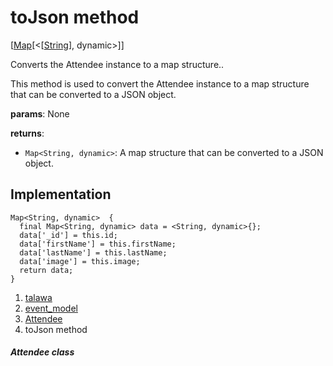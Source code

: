 
<div>

# toJson method

</div>


[[Map](https://api.flutter.dev/flutter/dart-core/Map-class.html)[\<[[String](https://api.flutter.dev/flutter/dart-core/String-class.html)],
dynamic\>]]




Converts the Attendee instance to a map structure..

This method is used to convert the Attendee instance to a map structure
that can be converted to a JSON object.

**params**: None

**returns**:

-   `Map<String, dynamic>`: A map structure that can be converted to a
    JSON object.



## Implementation

``` language-dart
Map<String, dynamic>  {
  final Map<String, dynamic> data = <String, dynamic>{};
  data['_id'] = this.id;
  data['firstName'] = this.firstName;
  data['lastName'] = this.lastName;
  data['image'] = this.image;
  return data;
}
```







1.  [talawa](../../index.md)
2.  [event_model](../../models_events_event_model/)
3.  [Attendee](../../models_events_event_model/Attendee-class.md)
4.  toJson method

##### Attendee class







